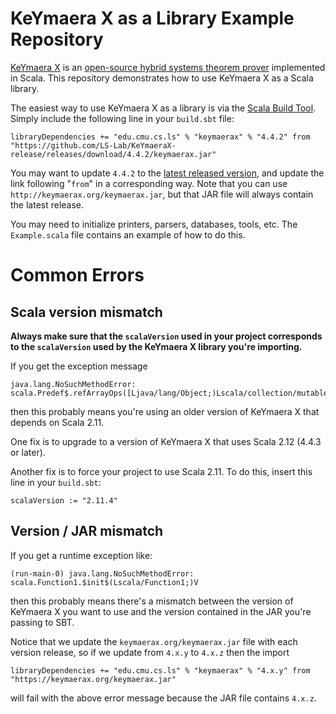 # KeYmaera X as a Library Example Repository

[KeYmaera X](http://keymaerax.org) is an [open-source hybrid systems theorem prover](https://github.com/LS-Lab/KeYmaeraX-release) implemented in Scala. 
This repository demonstrates how to use KeYmaera X as a Scala library.

The easiest way to use KeYmaera X as a library is via the [Scala Build Tool](https://www.scala-sbt.org/).
Simply include the following line in your `build.sbt` file:

    libraryDependencies += "edu.cmu.cs.ls" % "keymaerax" % "4.4.2" from "https://github.com/LS-Lab/KeYmaeraX-release/releases/download/4.4.2/keymaerax.jar"

You may want to update `4.4.2` to the [latest released version](https://github.com/LS-Lab/KeYmaeraX-release/releases), and update the link following "`from`" in a corresponding way. Note that you can use `http://keymaerax.org/keymaerax.jar`, but that JAR file will always contain the latest release.

You may need to initialize printers, parsers, databases, tools, etc. The `Example.scala` file contains an example of how to do this.

# Common Errors

## Scala version mismatch

**Always make sure that the `scalaVersion` used in your project corresponds to the `scalaVersion` used by the KeYmaera X library you're importing.**

If you get the exception message

    java.lang.NoSuchMethodError: scala.Predef$.refArrayOps([Ljava/lang/Object;)Lscala/collection/mutable/ArrayOps

then this probably means you're using an older version of KeYmaera X that depends on Scala 2.11. 

One fix is to upgrade to a version of KeYmaera X that uses Scala 2.12 (4.4.3 or later).

Another fix is to force your project to use Scala 2.11. To do this, insert this line in your `build.sbt`:

    scalaVersion := "2.11.4"


## Version / JAR mismatch

If you get a runtime exception like:

    (run-main-0) java.lang.NoSuchMethodError: scala.Function1.$init$(Lscala/Function1;)V

then this probably means there's a mismatch between the version of KeYmaera X you want to use and the version contained in the JAR you're passing to SBT. 

Notice that we update the `keymaerax.org/keymaerax.jar` file with each version release, so if we update from `4.x.y` to  `4.x.z` then the import

    libraryDependencies += "edu.cmu.cs.ls" % "keymaerax" % "4.x.y" from "https://keymaerax.org/keymaerax.jar"

will fail with the above error message because the JAR file contains `4.x.z`.
